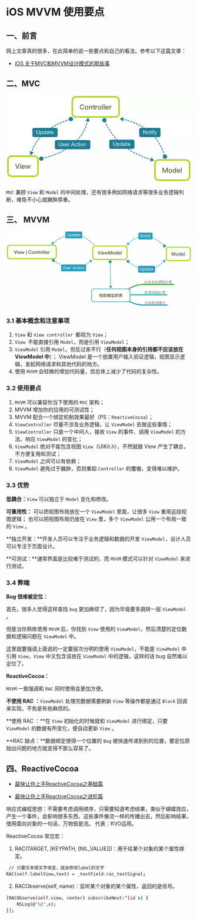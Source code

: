 # iOS MVVM 使用要点

## 一、前言

网上文章真的很多，在此简单的说一些要点和自己的看法。参考以下这篇文章：

- [iOS 关于MVC和MVVM设计模式的那些事](https://www.jianshu.com/p/caaa173071f3)

## 二、MVC

![](https://github.com/LuckyCat7848/Blogs/blob/master/source/MVC.png)

`MVC` 兼顾 `View` 和 `Model` 的中间处理，还有很多例如网络请求等很多业务逻辑判断，难免不小心就臃肿厚重。

## 三、 MVVM

![](https://github.com/LuckyCat7848/Blogs/blob/master/source/MVVM.png)

### 3.1 基本概念和注意事项

1. `View` 和 `View controller `都视为 `View`；
2. `View `不能直接引用 `Model`，而是引用 `ViewModel`；
3. `ViewModel` 引用 `Model`，但反过来不行（**任何视图本身的引用都不应该放在 ViewModel 中**）；
ViewModel 是一个放置用户输入验证逻辑，视图显示逻辑，发起网络请求和其他代码的地方。
4. 使用 `MVVM` 会轻微的增加代码量，但总体上减少了代码的复杂性。

### 3.2 使用要点

1. `MVVM` 可以兼容你当下使用的 `MVC` 架构；
2. MVVM 增加你的应用的可测试性；
3. MVVM 配合一个绑定机制效果最好（PS：`ReactiveCocoa`）；
4. `ViewController` 尽量不涉及业务逻辑，让 `ViewModel` 去做这些事情；
5. `ViewController` 只是一个中间人，接收 `View` 的事件、调用  `ViewModel` 的方法、响应 `ViewModel` 的变化；
6. `ViewModel` 绝对不能包含视图 `View`（UIKit.h），不然就跟 View 产生了耦合，不方便复用和测试；
7. `ViewModel` 之间可以有依赖；
8. `ViewModel` 避免过于臃肿，否则重蹈 `Controller` 的覆辙，变得难以维护。

### 3.3 优势

**低耦合：**`View` 可以独立于 `Model` 变化和修改。

**可重用性：**
可以把视图布局放在一个 `ViewModel` 里面，让很多 `View` 重用这段视图逻辑；
也可以把视图布局仍放在 `View` 里，多个 `ViewModel` 公用一个布局一致的 `View` 。

**独立开发：**开发人员可以专注于业务逻辑和数据的开发 `ViewModel`，设计人员可以专注于页面设计。

**可测试：**通常界面是比较难于测试的，而 `MVVM` 模式可以针对 `ViewModel` 来进行测试。

### 3.4 弊端

**Bug 很难被定位：**

首先，很多人觉得这样查找 `bug` 更加麻烦了，因为毕竟要多跳转一层 `ViewModel` 。

但是当你熟练使用 `MVVM` 后，你找到 `View` 使用的 `ViewModel`，然后清楚的定位数据和逻辑问题在 `ViewModel` 中。

这里就要强调上面说的一定要层次分明的使用 `ViewModel`，不能是 `ViewModel` 中引用 `View`，`View` 中又包含该放在 `ViewModel` 中的逻辑，这样的话 bug 自然难以定位了。

**ReactiveCocoa：**

`MVVM` 一致强调和 `RAC` 同时使用会更加方便。

**不使用 RAC ：**`ViewModel` 处理完数据需要刷新 `View` 等操作都是通过 `Block` 回调来实现，不免是有些麻烦的。

**使用 RAC ：**在 `View` 初始化的时候就和 `ViewModel` 进行绑定，只要 `ViewModel` 的数据有所变化，便自动更新 `View` 。

**RAC 缺点：**数据绑定使得一个位置的 `Bug` 被快速传递到别的位置，要定位原始出问题的地方就变得不那么容易了。


## 四、ReactiveCocoa

- [最快让你上手ReactiveCocoa之基础篇](http://www.jianshu.com/p/87ef6720a096#)

- [最快让你上手ReactiveCocoa之进阶篇](http://www.jianshu.com/p/e10e5ca413b7) 

响应式编程思想：不需要考虑调用顺序，只需要知道考虑结果，类似于蝴蝶效应，产生一个事件，会影响很多东西，这些事件像流一样的传播出去，然后影响结果，借用面向对象的一句话，万物皆是流。
代表：KVO运用。



ReactiveCocoa 常见宏：
1. RAC(TARGET, [KEYPATH, [NIL_VALUE]])：用于给某个对象的某个属性绑定。
``` bash  
 // 只要文本框文字改变，就会修改label的文字
RAC(self.labelView,text) = _textField.rac_textSignal; 
```
2. RACObserve(self, name)：监听某个对象的某个属性，返回的是信号。
``` bash  
[RACObserve(self.view, center) subscribeNext:^(id x) {
	NSLog(@"%@",x);
}];
```

